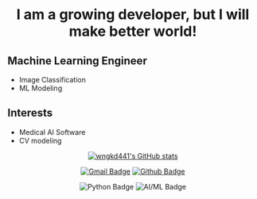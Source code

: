 # <p align=center>I am a growing developer, but I will make better world!</p>

 

## Machine Learning Engineer

- Image Classification
- ML Modeling



## Interests

- Medical AI Software
- CV modeling




<div align=center>   

[![wngkd441's GitHub stats](https://github-readme-stats.vercel.app/api?username=wngkd441)](https://github.com/anuraghazra/github-readme-stats)

[![Gmail Badge](https://img.shields.io/badge/Gmail-EA4335?style=flat-square&logo=Gmail&logoColor=white&link=mailto:wngkd441@gmail.com)](mailto:wngkd441@gmail.com)
[![Github Badge](https://img.shields.io/badge/GitHub-181717?style=flat-square&logo=Github&logoColor=white&link=https://github.com/wngkd441)](https://github.com/wngkd441)

![Python Badge](https://img.shields.io/badge/Python-3776AB?style=flat-square&logo=Python&logoColor=white)
![AI/ML Badge](https://img.shields.io/badge/AI/ML-FB7A3B?style=flat-square&logo=GitBook&logoColor=white) 

</div>




















